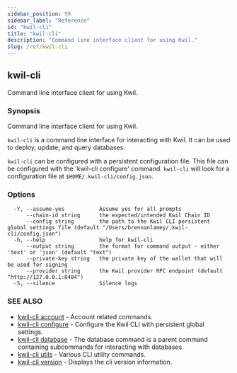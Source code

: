 ```yaml
---
sidebar_position: 99
sidebar_label: "Reference"
id: "kwil-cli"
title: "kwil-cli"
description: "Command line interface client for using Kwil."
slug: /ref/kwil-cli
---
```


## kwil-cli

Command line interface client for using Kwil.

### Synopsis

Command line interface client for using Kwil.
	
`kwil-cli` is a command line interface for interacting with Kwil. It can be used to deploy, update, and query databases.
	
`kwil-cli` can be configured with a persistent configuration file. This file can be configured with the 'kwil-cli configure' command.
`kwil-cli` will look for a configuration file at `$HOME/.kwil-cli/config.json`.

### Options

```
  -Y, --assume-yes           Assume yes for all prompts
      --chain-id string      the expected/intended Kwil Chain ID
      --config string        the path to the Kwil CLI persistent global settings file (default "/Users/brennanlamey/.kwil-cli/config.json")
  -h, --help                 help for kwil-cli
      --output string        the format for command output - either 'text' or 'json' (default "text")
      --private-key string   the private key of the wallet that will be used for signing
      --provider string      the Kwil provider RPC endpoint (default "http://127.0.0.1:8484")
  -S, --silence              Silence logs
```

### SEE ALSO

* [kwil-cli account](/docs/ref/kwil-cli/account)	 - Account related commands.
* [kwil-cli configure](/docs/ref/kwil-cli/configure)	 - Configure the Kwil CLI with persistent global settings.
* [kwil-cli database](/docs/ref/kwil-cli/database)	 - The database command is a parent command containing subcommands for interacting with databases.
* [kwil-cli utils](/docs/ref/kwil-cli/utils)	 - Various CLI utility commands.
* [kwil-cli version](/docs/ref/kwil-cli/version)	 - Displays the cli version information.

